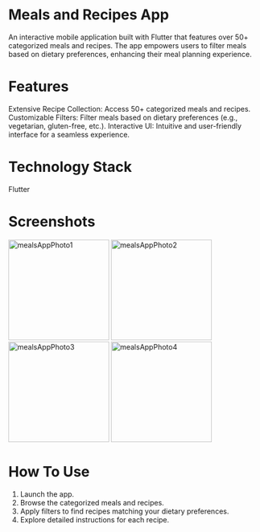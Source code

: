 # Meals and Recipes App

An interactive mobile application built with Flutter that features over 50+ categorized meals and recipes. The app empowers users to filter meals based on dietary preferences, enhancing their meal planning experience. 

# Features

Extensive Recipe Collection: Access 50+ categorized meals and recipes.
Customizable Filters: Filter meals based on dietary preferences (e.g., vegetarian, gluten-free, etc.).
Interactive UI: Intuitive and user-friendly interface for a seamless experience.

# Technology Stack

Flutter

# Screenshots


<!-- Example resizing all images -->
<img src="https://github.com/user-attachments/assets/76c9aa28-4a75-4298-8c62-edd50faf4e8e" alt="mealsAppPhoto1" width="200">
<img src="https://github.com/user-attachments/assets/644764c3-e2b3-4f49-86b2-a0dd3c00bb33" alt="mealsAppPhoto2" width="200">
<img src="https://github.com/user-attachments/assets/637cc44e-1616-4ce7-9e6f-2d65604477c9" alt="mealsAppPhoto3" width="200">
<img src="https://github.com/user-attachments/assets/520e9993-423e-4921-91d3-c25d6a0ab85a" alt="mealsAppPhoto4" width="200">



# How To Use 

1. Launch the app.
2. Browse the categorized meals and recipes.
3. Apply filters to find recipes matching your dietary preferences.
4. Explore detailed instructions for each recipe.




